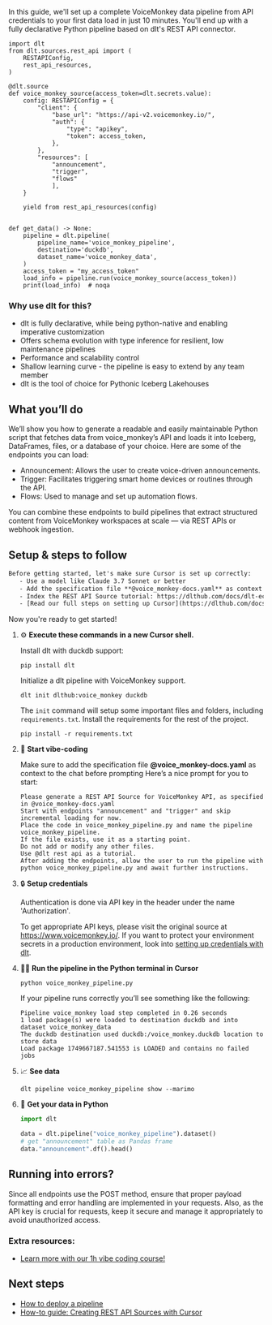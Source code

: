 In this guide, we'll set up a complete VoiceMonkey data pipeline from API credentials to your first data load in just 10 minutes. You'll end up with a fully declarative Python pipeline based on dlt's REST API connector.

```python-outcome
import dlt
from dlt.sources.rest_api import (
    RESTAPIConfig,
    rest_api_resources,
)

@dlt.source
def voice_monkey_source(access_token=dlt.secrets.value):
    config: RESTAPIConfig = {
        "client": {
            "base_url": "https://api-v2.voicemonkey.io/",
            "auth": {
                "type": "apikey",
                "token": access_token,
            },
        },
        "resources": [
            "announcement",
            "trigger",
            "flows"
            ],
    }

    yield from rest_api_resources(config)


def get_data() -> None:
    pipeline = dlt.pipeline(
        pipeline_name='voice_monkey_pipeline',
        destination='duckdb',
        dataset_name='voice_monkey_data', 
    )
    access_token = "my_access_token"
    load_info = pipeline.run(voice_monkey_source(access_token))
    print(load_info)  # noqa
```

### Why use dlt for this?

- dlt is fully declarative, while being python-native and enabling imperative customization
- Offers schema evolution with type inference for resilient, low maintenance pipelines
- Performance and scalability control
- Shallow learning curve - the pipeline is easy to extend by any team member
- dlt is the tool of choice for Pythonic Iceberg Lakehouses

## What you’ll do

We’ll show you how to generate a readable and easily maintainable Python script that fetches data from voice_monkey’s API and loads it into Iceberg, DataFrames, files, or a database of your choice. Here are some of the endpoints you can load:

- Announcement: Allows the user to create voice-driven announcements. 
- Trigger: Facilitates triggering smart home devices or routines through the API. 
- Flows: Used to manage and set up automation flows.

You can combine these endpoints to build pipelines that extract structured content from VoiceMonkey workspaces at scale — via REST APIs or webhook ingestion.

## Setup & steps to follow

```default
Before getting started, let's make sure Cursor is set up correctly:
   - Use a model like Claude 3.7 Sonnet or better
   - Add the specification file **@voice_monkey-docs.yaml** as context
   - Index the REST API Source tutorial: https://dlthub.com/docs/dlt-ecosystem/verified-sources/rest_api/ and add it to context as **@dlt rest api**
   - [Read our full steps on setting up Cursor](https://dlthub.com/docs/dlt-ecosystem/llm-tooling/cursor-restapi#23-configuring-cursor-with-documentation)
```

Now you're ready to get started! 

1. ⚙️ **Execute these commands in a new Cursor shell.**
    
    Install dlt with duckdb support:
    ```shell
    pip install dlt
    ```

    Initialize a dlt pipeline with VoiceMonkey support.
    ```shell
    dlt init dlthub:voice_monkey duckdb
    ```

    The `init` command will setup some important files and folders, including `requirements.txt`. Install the requirements for the rest of the project.
    ```shell
    pip install -r requirements.txt
    ```
    
2. 🤠 **Start vibe-coding**
    
    Make sure to add the specification file **@voice_monkey-docs.yaml** as context to the chat before prompting
    Here’s a nice prompt for you to start: 
    
    ```prompt
    Please generate a REST API Source for VoiceMonkey API, as specified in @voice_monkey-docs.yaml 
    Start with endpoints "announcement" and "trigger" and skip incremental loading for now. 
    Place the code in voice_monkey_pipeline.py and name the pipeline voice_monkey_pipeline. 
    If the file exists, use it as a starting point. 
    Do not add or modify any other files. 
    Use @dlt rest api as a tutorial. 
    After adding the endpoints, allow the user to run the pipeline with python voice_monkey_pipeline.py and await further instructions.
    ```

    
3. 🔒 **Setup credentials** 
    
    Authentication is done via API key in the header under the name 'Authorization'.
    
    To get appropriate API keys, please visit the original source at https://www.voicemonkey.io/.
    If you want to protect your environment secrets in a production environment, look into [setting up credentials with dlt](https://dlthub.com/docs/walkthroughs/add_credentials).
    
4. 🏃‍♀️ **Run the pipeline in the Python terminal in Cursor**
    
    ```shell
    python voice_monkey_pipeline.py
    ```
    
    If your pipeline runs correctly you’ll see something like the following:
    
    ```shell
    Pipeline voice_monkey load step completed in 0.26 seconds
    1 load package(s) were loaded to destination duckdb and into dataset voice_monkey_data
    The duckdb destination used duckdb:/voice_monkey.duckdb location to store data
    Load package 1749667187.541553 is LOADED and contains no failed jobs
    ```
    
5. 📈 **See data**
    
    ```shell
    dlt pipeline voice_monkey_pipeline show --marimo
    ```
    
6. 🐍 **Get your data in Python**
    
    ```python
    import dlt

   data = dlt.pipeline("voice_monkey_pipeline").dataset()
   # get "announcement" table as Pandas frame
   data."announcement".df().head()
    ```

## Running into errors?

Since all endpoints use the POST method, ensure that proper payload formatting and error handling are implemented in your requests. Also, as the API key is crucial for requests, keep it secure and manage it appropriately to avoid unauthorized access.

### Extra resources:

- [Learn more with our 1h vibe coding course!](https://www.youtube.com/watch?v=GGid70rnJuM)

## Next steps

- [How to deploy a pipeline](https://dlthub.com/docs/walkthroughs/deploy-a-pipeline)
- [How-to guide: Creating REST API Sources with Cursor](https://dlthub.com/docs/dlt-ecosystem/llm-tooling/cursor-restapi)